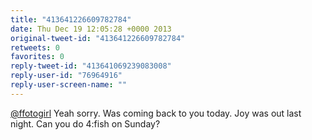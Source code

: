 ```yaml
---
title: "413641226609782784"
date: Thu Dec 19 12:05:28 +0000 2013
original-tweet-id: "413641226609782784"
retweets: 0
favorites: 0
reply-tweet-id: "413641069239083008"
reply-user-id: "76964916"
reply-user-screen-name: ""
---
```

<a href="https://twitter.com/ffotogirl">@ffotogirl</a> Yeah sorry. Was coming back to you today. Joy was out last night. Can you do 4:fish on Sunday?
